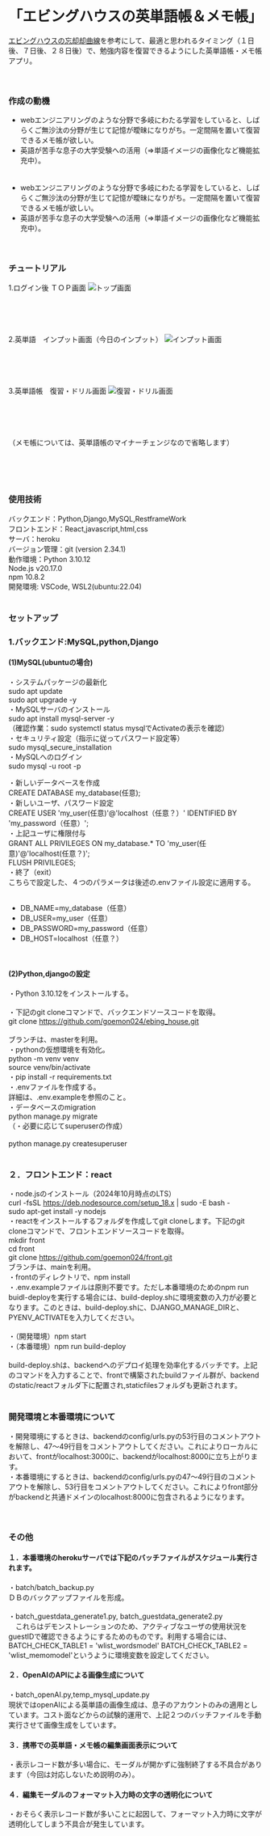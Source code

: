 # 「エビングハウスの英単語帳＆メモ帳」

 [エビングハウスの忘却却曲線](https://ja.wikipedia.org/wiki/%E5%BF%98%E5%8D%B4%E6%9B%B2%E7%B7%9A)を参考にして、最適と思われるタイミング（１日後、７日後、２８日後）で、勉強内容を復習できるようにした英単語帳・メモ帳アプリ。<br><br><br>
  
  
### 作成の動機
- webエンジニアリングのような分野で多岐にわたる学習をしていると、しばらくご無沙汰の分野が生じて記憶が曖昧になりがち。一定間隔を置いて復習できるメモ帳が欲しい。
- 英語が苦手な息子の大学受験への活用（⇒単語イメージの画像化など機能拡充中）。<br><br><br>
- webエンジニアリングのような分野で多岐にわたる学習をしていると、しばらくご無沙汰の分野が生じて記憶が曖昧になりがち。一定間隔を置いて復習できるメモ帳が欲しい。
- 英語が苦手な息子の大学受験への活用（⇒単語イメージの画像化など機能拡充中）。<br><br><br>
  
### チュートリアル
1.ログイン後 ＴＯＰ画面
![トップ画面](./static/images/image_top_react.png)<br><br><br><br><br>
  
2.英単語　インプット画面（今日のインプット）
![インプット画面](./static/images/image_input_react.png)<br><br><br><br><br>
  
3.英単語帳　復習・ドリル画面
![復習・ドリル画面](./static/images/image_card_react.png)<br><br><br><br><br>
  
（メモ帳については、英単語帳のマイナーチェンジなので省略します）<br><br><br><br><br>

### 使用技術
  バックエンド：Python,Django,MySQL,RestframeWork  
  フロントエンド：React,javascript,html,css  
  サーバ：heroku  
  バージョン管理：git (version 2.34.1)  
  動作環境：Python 3.10.12  
           Node.js v20.17.0  
           npm 10.8.2  
  開発環境: VSCode, WSL2(ubuntu:22.04)  
<br>

### セットアップ  
### 1.バックエンド:MySQL,python,Django  
#### (1)MySQL(ubuntuの場合)  
・システムパッケージの最新化  
sudo apt update  
sudo apt upgrade -y  
・MySQLサーバのインストール  
sudo apt install mysql-server -y  
（確認作業：sudo systemctl status mysqlでActivateの表示を確認）  
・セキュリティ設定（指示に従ってパスワード設定等）  
sudo mysql_secure_installation  
・MySQLへのログイン  
sudo mysql -u root -p  

・新しいデータベースを作成  
CREATE DATABASE my_database(任意);  
・新しいユーザ、パスワード設定  
CREATE USER 'my_user(任意)'@'localhost（任意？）' IDENTIFIED BY 'my_password（任意）';   
・上記ユーザに権限付与  
GRANT ALL PRIVILEGES ON my_database.* TO 'my_user(任意)'@'localhost(任意？)';  
FLUSH PRIVILEGES;  
・終了（exit）  
こちらで設定した、４つのパラメータは後述の.envファイル設定に適用する。  
<br>
- DB_NAME=my_database（任意）<br>
- DB_USER=my_user（任意）<br>
- DB_PASSWORD=my_password（任意）<br> 
- DB_HOST=localhost（任意？）<br>
<br>  

#### (2)Python,djangoの設定<br>
・Python 3.10.12をインストールする。<br>  
・下記のgit cloneコマンドで、バックエンドソースコードを取得。<br> 
git clone https://github.com/goemon024/ebing_house.git<br>  
ブランチは、masterを利用。<br>
・pythonの仮想環境を有効化。<br>
  python -m venv venv<br>
  source venv/bin/activate<br> 
・pip install -r requirements.txt<br>
・.envファイルを作成する。 <br>
  詳細は、.env.exampleを参照のこと。 <br> 
・データベースのmigration<br>
  python manage.py migrate<br>
  （・必要に応じてsuperuserの作成）<br>  
  python manage.py createsuperuser <br> 
<br>

### ２．フロントエンド：react <br>
・node.jsのインストール（2024年10月時点のLTS）<br> 
  curl -fsSL https://deb.nodesource.com/setup_18.x | sudo -E bash -<br>
  sudo apt-get install -y nodejs<br> 
・reactをインストールするフォルダを作成してgit cloneします。下記のgit cloneコマンドで、フロントエンドソースコードを取得。 <br> 
  mkdir front<br>
  cd front <br>
  git clone https://github.com/goemon024/front.git<br>
  ブランチは、mainを利用。<br> 
・frontのディレクトリで、npm install<br>
・.env.exampleファイルは原則不要です。ただし本番環境のためのnpm run buidl-deployを実行する場合には、build-deploy.shに環境変数の入力が必要となります。このときは、build-deploy.shに、DJANGO_MANAGE_DIRと、PYENV_ACTIVATEを入力してください。<br>  
・（開発環境）npm start<br>
・（本番環境）npm run build-deploy<br>  
  build-deploy.shは、backendへのデプロイ処理を効率化するバッチです。上記のコマンドを入力することで、frontで構築されたbuildファイル群が、backendのstatic/reactフォルダ下に配置され,staticfilesフォルダも更新されます。<br>
<br>

### 開発環境と本番環境について<br>
・開発環境にするときは、backendのconfig/urls.pyの53行目のコメントアウトを解除し、47～49行目をコメントアウトしてください。これによりローカルにおいて、frontがlocalhost:3000に、backendがlocalhost:8000に立ち上がります。<br>
・本番環境にするときは、backendのconfig/urls.pyの47～49行目のコメントアウトを解除し、53行目をコメントアウトしてください。これによりfront部分がbackendと共通ドメインのlocalhost:8000に包含されるようになります。<br>
<br><br>

### その他<br>
#### １．本番環境のherokuサーバでは下記のバッチファイルがスケジュール実行されます。<br>  
・batch/batch_backup.py<br>
  ＤＢのバックアップファイルを形成。<br>  
・batch_guestdata_generate1.py, batch_guestdata_generate2.py  
 　これらはデモンストレーションのため、アクティブなユーザの使用状況をguestIDで確認できるようにするためのものです。利用する場合には、BATCH_CHECK_TABLE1 = 'wlist_wordsmodel'
BATCH_CHECK_TABLE2 = 'wlist_memomodel'というように環境変数を設定してください。<br>
#### ２．OpenAIのAPIによる画像生成について  
・batch_openAI.py,temp_mysql_update.py<br>
 現状ではopenAIによる英単語の画像生成は、息子のアカウントのみの適用としています。コスト面などからの試験的運用で、上記２つのバッチファイルを手動実行させて画像生成をしています。<br>
#### ３．携帯での英単語・メモ帳の編集画面表示について<br>  
・表示レコード数が多い場合に、モーダルが開かずに強制終了する不具合があります（今回は対応しないため説明のみ）。<br>
#### ４．編集モーダルのフォーマット入力時の文字の透明化について<br>  
・おそらく表示レコード数が多いことに起因して、フォーマット入力時に文字が透明化してしまう不具合が発生しています。<br>
